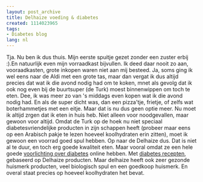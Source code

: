 ```yaml
---
layout: post_archive
title: Delhaize voeding & diabetes
created: 1114023965
tags:
- Diabetes blog
lang: nl
---
```

Tja. Nu ben ik dus thuis. Mijn eerste spuitje gezet zonder een zuster erbij :).En natuurlijk even mijn vorraadkast bijvullen. Ik deed daar nooit zo aan, vooraadkasten, grote inkopen waren niet aan mij besteed. Ja, soms ging ik wel eens naar de Aldi met een grote tas, maar dan vergat ik dus altijd precies dat wat ik die avond nodig had om te koken, mnet als gevolg dat ik ook nog even bij de buurtsuper (de Turk) moest binnenwippen om toch te eten. Dee, ik was meer zo van 's middags even kopen wat ik die avond nodig had. En als de super dicht was, dan een pizza'tje, frietje, of zelfs wat boterhammetjes met een eitje. Maar dat is nu dus geen optie meer. Nu moet ik altijd zrgen dat ik eten in huis heb. Niet alleen voor noodgevallen, maar gewoon voor altijd. Omdat de Turk op de hoek nu niet speciaal diabetesvriendelijke producten in zijn schappen heeft (probeer maar eens op een Arabisch pakje te lezen hoeveel koolhydraten erin zitten), moet ik gewoon een voorrad goed spul hebben. Op naar de Delhaize dus. Dat is niet al te duur, en toch erg goede kwaliteit eten. Maar vooral omdat ze een hele goede [voorlichting over diabetes](http://www.delhaize.be/health/specialdiets/diabetes/_nl/diabetes.asp) online hebben. Met [diabetes recepten](http://www.delhaize.be/health/specialdiets/diabetes/_nl/menus_recepten.asp), gebaseerd op Delhaize producten. Maar delhaize heeft ook zeer gezonde huismerk producten, veel biologisch spul en een goedkoop huismerk. En overal staat precies op hoeveel koolhydraten het bevat.
